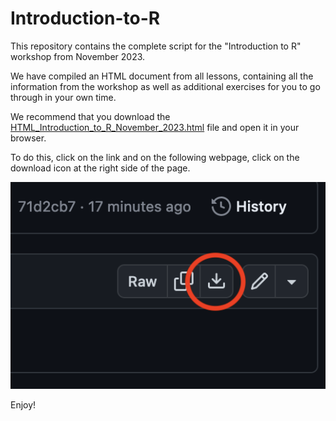 # Introduction-to-R
This repository contains the complete script for the "Introduction to R" workshop from November 2023.

We have compiled an HTML document from all lessons, containing all the information from the workshop as well as additional exercises for you to go through in your own time.

We recommend that you download the [HTML_Introduction_to_R_November_2023.html](https://github.com/Matthijnssenslab/Introduction-to-R/blob/main/Introduction_to_R_November_2023.html) file and open it in your browser. 

To do this, click on the link and on the following webpage, click on the download icon at the right side of the page.

![](figures/download_button.png)

Enjoy!